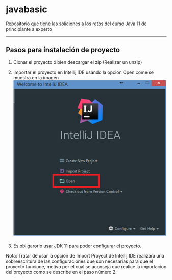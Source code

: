 # javabasic

Repositorio que tiene las soliciones a los retos del curso Java 11 de principiante a experto


----------------------------------
Pasos para instalación de proyecto
----------------------------------
1. Clonar el proyecto ó bien descargar el zip (Realizar un unzip)

2. Importar el proyecto en Intellij IDE usando la opcion Open come se muestra en la imagen
![Image of import](https://github.com/neosuniversity/javabasic/blob/develop/src/images/intellij-open.png)

3. Es obligarorio usar JDK 11 para poder configurar el proyecto.


Nota: Tratar de usar la opción de Import Proyect de Intellij IDE realizara una sobreescritura de las configuraciones que son necesarias para que el proyecto funcione, motivo por el cual se aconseja que realice la importacion del proyecto como se describe en el paso número 2.
